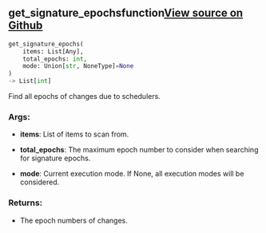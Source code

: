 ## get_signature_epochs<span class="tag">function</span><a class="sourcelink" href=https://github.com/fastestimator/fastestimator/blob/r1.2/fastestimator/schedule/schedule.py/#L162-L180>View source on Github</a>
```python
get_signature_epochs(
	items: List[Any],
	total_epochs: int,
	mode: Union[str, NoneType]=None
)
-> List[int]
```
Find all epochs of changes due to schedulers.


<h3>Args:</h3>


* **items**: List of items to scan from.

* **total_epochs**: The maximum epoch number to consider when searching for signature epochs.

* **mode**: Current execution mode. If None, all execution modes will be considered. 

<h3>Returns:</h3>

<ul class="return-block"><li>    The epoch numbers of changes.</li></ul>

